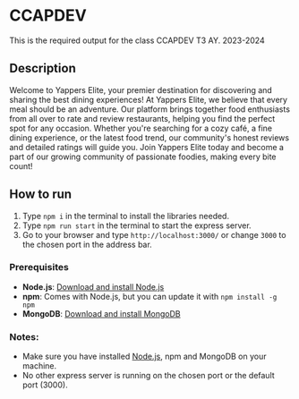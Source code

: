 # CCAPDEV
This is the required output for the class CCAPDEV T3 AY. 2023-2024

## Description
Welcome to Yappers Elite, your premier destination for discovering and sharing the best dining experiences! At Yappers Elite, we believe that every meal should be an adventure. Our platform brings together food enthusiasts from all over to rate and review restaurants, helping you find the perfect spot for any occasion. Whether you're searching for a cozy café, a fine dining experience, or the latest food trend, our community's honest reviews and detailed ratings will guide you. Join Yappers Elite today and become a part of our growing community of passionate foodies, making every bite count!

## How to run
1. Type `npm i` in the terminal to install the libraries needed.
2. Type `npm run start` in the terminal to start the express server.
3. Go to your browser and type `http://localhost:3000/` or change `3000` to the chosen port in the address bar.

### Prerequisites

- **Node.js**: [Download and install Node.js](https://nodejs.org/)
- **npm**: Comes with Node.js, but you can update it with `npm install -g npm`
- **MongoDB**: [Download and install MongoDB](https://www.mongodb.com/try/download/community)

### Notes:
- Make sure you have installed [Node.js](https://nodejs.org/), npm and MongoDB on your machine.
- No other express server is running on the chosen port or the default port (3000).
